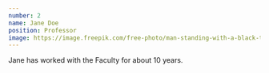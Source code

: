 ```yaml
---
number: 2
name: Jane Doe
position: Professor
image: https://image.freepik.com/free-photo/man-standing-with-a-black-t-shirt_1187-1045.jpg
---
```

Jane has worked with the Faculty for about 10 years.